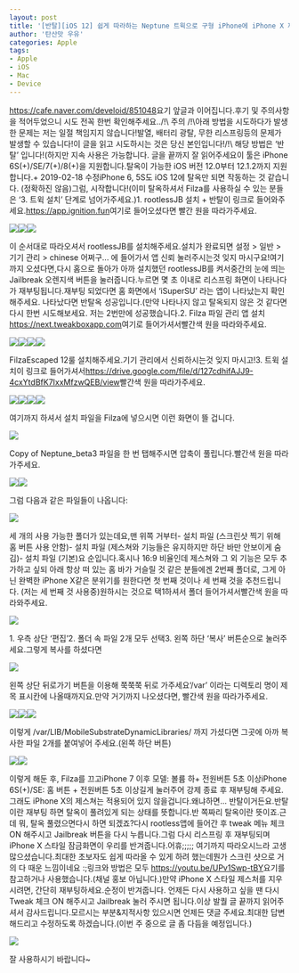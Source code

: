```yaml
---
layout: post
title: '[반탈][iOS 12] 쉽게 따라하는 Neptune 트윅으로 구형 iPhone에 iPhone X 제스처 컨트롤 활성화하기 [링크 교체]'
author: '탄산맛 우유'
categories: Apple
tags:
- Apple
- iOS
- Mac
- Device
---
```



<script> location.href='https://cafe.naver.com/develoid/851082' ; </script>

<p><a href="https://cafe.naver.com/develoid/851048">https://cafe.naver.com/develoid/851048</a>요기 앞글과 이어집니다.후기 및 주의사항을 적어두었으니 시도 전꼭 한번 확인해주세요../!\ 주의 /!\아래 방법을 시도하다가 발생한 문제는 저는 일절 책임지지 않습니다!발열, 배터리 광탈, 무한 리스프링등의 문제가 발생할 수 있습니다!이 글을 읽고 시도하시는 것은 당신 본인입니다!/!\ 해당 방법은 ‘반탈’ 입니다!(하지만 지속 사용은 가능합니다. 글을 끝까지 잘 읽어주세요이 툴은 iPhone 6S(+)/SE/7(+)/8(+)을 지원합니다.탈옥이 가능한 iOS 버전 12.0부터 12.1.2까지 지원합니다.+ 2019-02-18 수정iPhone 6, 5S도 iOS 12에 탈옥만 되면 작동하는 것 같습니다. (정확하진 않음)그럼, 시작합니다!(이미 탈옥하셔서 Filza를 사용하실 수 있는 분들은 ‘3. 트윅 설치’ 단계로 넘어가주세요.)1. rootlessJB 설치 + 반탈이 링크로 들어와주세요.<a href="https://app.ignition.fun">https://app.ignition.fun</a>여기로 들어오셨다면 빨간 원을 따라가주세요. </p>
<img src="https://cafeptthumb-phinf.pstatic.net/MjAxOTAyMTRfMjIz/MDAxNTUwMDcwMzg4Mzc4.VOAsMVO4ANXN-ZPU6Bk7JP1bWZUyTQ2yqImpyr1MkkQg.bnVoowo7YkXVSBG1asnWxBc6-GJSJtNlsDQvLJzd0aUg.JPEG.mine4998/externalFile.jpg?type=w740"><img src="https://cafeptthumb-phinf.pstatic.net/MjAxOTAyMTRfMjQ3/MDAxNTUwMDcwNjk0NjMy.MWQ4Wp6p1cjU4s8xrmGLAICtuNbRVoj2_D5iDF5wcaAg.BdM5Z0DkAdtChM2XQrAhQkk2HMkDuAGvs6W760HFqn4g.JPEG.mine4998/externalFile.jpg?type=w740"><img src="https://cafeptthumb-phinf.pstatic.net/MjAxOTAyMTRfMTAy/MDAxNTUwMDcwMzg4Mzc1.QzC59DT3JjQuzCJhi_uZC65c5izXdw5gKAS-JBfV2-gg.hXcgQsQj5mHM1BVwTOT8OQPorDdax9hINzq1UlXEh1sg.JPEG.mine4998/externalFile.jpg?type=w740"><p>이 순서대로 따라오셔서 rootlessJB를 설치해주세요.설치가 완료되면 설정 &gt; 일반 &gt; 기기 관리 &gt; chinese 어쩌구... 에 들어가서 앱 신뢰 눌러주시는것 잊지 마시구요!여기까지 오셨다면,다시 홈으로 돌아가 아까 설치했던 rootlessJB를 켜서중간의 눈에 띄는 Jailbreak 오렌지색 버튼을 눌러줍니다.누르면 몇 초 이내로 리스프링 화면이 나타나다가 재부팅됩니다.재부팅 되었다면 홈 화면에서 ‘iSuperSU’ 라는 앱이 나타났는지 확인해주세요. 나타났다면 반탈옥 성공입니다.(만약 나타나지 않고 탈옥되지 않은 것 같다면 다시 한번 시도해보세요. 저는 2번만에 성공했습니다.2. Filza 파일 관리 앱 설치<a href="https://next.tweakboxapp.com">https://next.tweakboxapp.com</a>여기로 들어가셔서빨간색 원을 따라와주세요. </p>
<img src="https://cafeptthumb-phinf.pstatic.net/MjAxOTAyMTRfMTQ1/MDAxNTUwMDcwMzg4NTcz.QO8VVx_u6Ega9wo4NcAykxrVcTArvFPHNolMQ8m2aA0g.IQZRCVY9Y_decKuJcTFYUrV9cl3JUQQlEQlOVX-NVLIg.JPEG.mine4998/externalFile.jpg?type=w740"><img src="https://cafeptthumb-phinf.pstatic.net/MjAxOTAyMTRfMjkg/MDAxNTUwMDcwMzg4NTkw.QZs4OyJawudxLC9F8WoBfAVaRjAXF3_X8xCJC1iCqQQg.KHfN2Qmyqb3Uz5YKZrvZhtKyPP60E2TY8_TsxUbY674g.JPEG.mine4998/externalFile.jpg?type=w740"><img src="https://cafeptthumb-phinf.pstatic.net/MjAxOTAyMTRfNDgg/MDAxNTUwMDcwMzg5MTI0.esY1yXCX8FnnIXJX7bqwaGnRPRArc9xp_cZmpUDR6N8g.uxn5yXo3UZv1pBLpz_-wJKWhQh8A3rCasY98v8pXLTQg.JPEG.mine4998/externalFile.jpg?type=w740"><img src="https://cafeptthumb-phinf.pstatic.net/MjAxOTAyMTRfMTgz/MDAxNTUwMDcwMzg5MzI5.AKfYm-B4CiLWkgioyaKGLo0L4FhgCdz4FxH8H0Nll6kg.jLAIuyL43PBV-nvG9aRYH0wnx3EVhhwY8MJ2hJ9PQicg.JPEG.mine4998/externalFile.jpg?type=w740"><p>FilzaEscaped 12룰 설치해주세요.기기 관리에서 신뢰하시는것 잊지 마시고!3. 트윅 설치이 링크로 들어가셔서<a href="https://drive.google.com/file/d/127cdhifAJJ9-4cxYtdBfK7IxxMfzwQEB/view">https://drive.google.com/file/d/127cdhifAJJ9-4cxYtdBfK7IxxMfzwQEB/view</a>빨간색 원을 따라가주세요. </p>
<img src="https://cafeptthumb-phinf.pstatic.net/MjAxOTAyMTRfMjEz/MDAxNTUwMDcwMzg5MzA4.aQ2_w7v-q3p2NYRcNolJ2ZOif1awE5PVdp7WmjMYzm8g.QrDqdNewJdwYmO73iNqo1N-GPpRd9AlJDDShP66YVqUg.JPEG.mine4998/externalFile.jpg?type=w740"><img src="https://cafeptthumb-phinf.pstatic.net/MjAxOTAyMTRfMjEw/MDAxNTUwMDcwMzg5NDIz.egKZFIjZYC7YfyiYou5nnDj-rYTluAteGzWVa1CZg3Ig.3X7TOolis6R2s1cv25uXQaLJWzHrFwHhKVcQ21CbjWsg.JPEG.mine4998/externalFile.jpg?type=w740"><img src="https://cafeptthumb-phinf.pstatic.net/MjAxOTAyMTRfMjIy/MDAxNTUwMDcwMzg5NDIx.MxlBbPF34oxXmuTWSoZD7GfxZ0AQMKYsFEca21Xwm7sg.ViGBUG6uBnV00anq9xvNY7kA8BvmxzWnGDWWxhKg84Eg.JPEG.mine4998/externalFile.jpg?type=w740"><img src="https://cafeptthumb-phinf.pstatic.net/MjAxOTAyMTRfMTE3/MDAxNTUwMDcwMzg5NTgw.URUyF7GjFx2ay_RH_bvGjyuOHG-bNcKWudpY250TNDYg.7S3hsSjnjIEEl5BmXHpCm0s82RkyF_c_J2qJqbsBeMIg.JPEG.mine4998/externalFile.jpg?type=w740"><p>여기까지 하셔서 설치 파일을 Filza에 넣으시면 이런 화면이 뜰 겁니다. </p>
<img src="https://cafeptthumb-phinf.pstatic.net/MjAxOTAyMTRfMTU5/MDAxNTUwMDcwMzg5NzM4.kR85aMueSph0ijk_hkYO6xhrKBq2NhRLFnPPZHW5RJcg.vPa8hkdP7rdQHWMwxTSmpA8b_WYNpMOP9rnl1fRJLKYg.JPEG.mine4998/externalFile.jpg?type=w740"><p>Copy of Neptune_beta3 파일을 한 번 탭해주시면 압축이 풀립니다.빨간색 원을 따라가주세요. </p>
<img src="https://cafeptthumb-phinf.pstatic.net/MjAxOTAyMTRfNDMg/MDAxNTUwMDcwMzg5ODAz.2oal3rOTUY-qFkDkON-3ZnlxrJmzsq378qgzTBNVBegg.5YFaA_Ay0uwdQRG1asoVWzm6I9QzWz9aQA3I-94LxHEg.JPEG.mine4998/externalFile.jpg?type=w740"><img src="https://cafeptthumb-phinf.pstatic.net/MjAxOTAyMTRfMjMz/MDAxNTUwMDcwMzg5ODQx.O76BMaVH80WJsMHiIfytvZkDuUdVpkWL4AHg2-qtwiEg.eZZiOw4c0ARjhxoqWjmmXpoNzDkKytzRSNeq-Qg8_t4g.JPEG.mine4998/externalFile.jpg?type=w740"><p>그럼 다음과 같은 파일들이 나옵니다: </p>
<img src="https://cafeptthumb-phinf.pstatic.net/MjAxOTAyMTRfMTE3/MDAxNTUwMDcwMzg5OTU4.jkAwHhxNkDcm1_mRQBy_vYl4vdQxkkwEratxRMAiMQYg.Y7DaFNbzAjBmQWFt5l_TIQao1piHgUNLR7G1oMb0kjEg.JPEG.mine4998/externalFile.jpg?type=w740"><p>세 개의 사용 가능한 폴더가 있는데요,맨 위쪽 거부터- 설치 파일 (스크린샷 찍기 위해 홈 버튼 사용 안함)- 설치 파일 (제스쳐와 기능들은 유지하지만 하단 바만 안보이게 숨김)- 설치 파일 (기본)요 순입니다.혹시나 16:9 비율인데 제스쳐와 그 외 기능은 모두 추가하고 싶되 아래 항상 떠 있는 홈 바가 거슬릴 것 같은 분들에겐 2번째 폴더로, 그게 아닌 완벽한 iPhone X같은 분위기를 원한다면 첫 번째 것이나 세 번째 것을 추천드립니다. (저는 세 번째 것 사용중)원하시는 것으로 택1하셔서 폴더 들어가셔서빨간색 원을 따라와주세요.</p>
<img src="https://cafeptthumb-phinf.pstatic.net/MjAxOTAyMTRfMjY3/MDAxNTUwMDcwMzkwMDAw.Qn3gyxIE8ggaj01wg3cbgBED_LAd12f3WgJ74MRqGwMg.Y_IdBUS9iC3JFgrKKmxcKRxNOUM3Y1ho5-96HHAkx5Ug.JPEG.mine4998/externalFile.jpg?type=w740"><p>1. 우측 상단 ‘편집’2. 폴더 속 파일 2개 모두 선택3. 왼쪽 하단 ‘복사’ 버튼순으로 눌러주세요.그렇게 복사를 하셨다면 </p>
<img src="https://cafeptthumb-phinf.pstatic.net/MjAxOTAyMTRfNTQg/MDAxNTUwMDcwMzkwMzYy.giFlZ5z8N0ec1kTey7JPU3B7hGddPdmXWqUQUy-3Eeog.zRzPbHdpUgmmTqPa9F5e7IwcGYYUKkApXUeVQNGvkoMg.JPEG.mine4998/externalFile.jpg?type=w740"><p>왼쪽 상단 뒤로가기 버튼을 이용해 쭉쭉쭉 뒤로 가주세요‘/var’ 이라는 디렉토리 명이 제목 표시칸에 나올때까지요.만약 거기까지 나오셨다면, 빨간색 원을 따라가주세요. </p>
<img src="https://cafeptthumb-phinf.pstatic.net/MjAxOTAyMTRfMjg1/MDAxNTUwMDcwMzkwNDg0.IumEAaSegnFMKkw21w5dAxKdQhmX-7gg97c0SbnbU4og.szx95fy0X8Q8pz8qT2P2yLPybtOQ79Tna4MuXXmdkwEg.JPEG.mine4998/externalFile.jpg?type=w740"><img src="https://cafeptthumb-phinf.pstatic.net/MjAxOTAyMTRfODAg/MDAxNTUwMDcwMzkwNzc5.h25tEzQVbVJIQtY_422lRlYzKNQSEjG7GmeTX_vCzbcg.6rOAAVGMGukH-8rg4uuk3gZEVfN7gSZtENo27aDvhnkg.JPEG.mine4998/externalFile.jpg?type=w740"><img src="https://cafeptthumb-phinf.pstatic.net/MjAxOTAyMTRfMjk2/MDAxNTUwMDcwMzkwNzI4.mGA5R661yLwrHQ591fwaO8cy3Ri2cjSqO208A5M8oBEg.0tBeGjmlYSurGP_KUonfBvWlTNcth_5FWep1SztcDbkg.JPEG.mine4998/externalFile.jpg?type=w740"><p>이렇게 /var/LIB/MobileSubstrateDynamicLibraries/ 까지 가셨다면 그곳에 아까 복사한 파일 2개를 붙여넣어 주세요.(왼쪽 하단 버튼) </p>
<img src="https://cafeptthumb-phinf.pstatic.net/MjAxOTAyMTRfMTMw/MDAxNTUwMDcwMzkwODMw.ugV8_gGSB9U6QdiY40euQ_gEyDzUAxcmLKHdJHpEXRQg.34mRrjsAIqqO9DwOFu3C4iE3-FY1_GRK8ULDEbW5HCEg.JPEG.mine4998/externalFile.jpg?type=w740"><img src="https://cafeptthumb-phinf.pstatic.net/MjAxOTAyMTRfMTc4/MDAxNTUwMDcwMzkwODkx.oQH8Q7miNjC1VMS9_eZzx9BIbRYsK0U0DwDPE16Fsuwg.caYanJrSRgoA3cEF_on-DbPe7B3dSs4iwHtugmaahkEg.JPEG.mine4998/externalFile.jpg?type=w740"><p>이렇게 해둔 후, Filza를 끄고iPhone 7 이후 모델: 볼륨 하+ 전원버튼 5초 이상iPhone 6S(+)/SE: 홈 버튼 + 전원버튼 5초 이상길게 눌러주어 강제 종료 후 재부팅해 주세요.그래도 iPhone X의 제스쳐는 적용되어 있지 않을겁니다.왜냐하면... 반탈이거든요.반탈이란 재부팅 하면 탈옥이 풀려있게 되는 상태를 뜻합니다.반 쪽짜리 탈옥이란 뜻이죠.근데 뭐, 탈옥 풀렸으면다시 하면 되겠죠?다시 rootless앱에 들어간 후 tweak 메뉴 체크 ON 해주시고 Jailbreak 버튼을 다시 누릅니다.그럼 다시 리스프링 후 재부팅되며iPhone X 스타일 잠금화면이 우리를 반겨줍니다.어휴;;;;; 여기까지 따라오시느라 고생 많으셨습니다.최대한 초보자도 쉽게 따라올 수 있게 하려 했는데뭔가 스크린 샷으로 거의 다 때운 느낌이네요 :;링크와 방법은 모두 <a href="https://youtu.be/UPv1Swp-tBY">https://youtu.be/UPv1Swp-tBY</a>요기를 참고하거나 사용했습니다.(채널 홍보 아닙니다.)만약 iPhone X 스타일 제스처를 지우시려면, 간단히 재부팅하세요.순정이 반겨줍니다. 언제든 다시 사용하고 싶을 땐 다시 Tweak 체크 ON 해주시고 Jailbreak 눌러 주시면 됩니다.이상 발퀄 글 끝까지 읽어주셔서 감사드립니다.모르시는 부분&amp;지적사항 있으시면 언제든 댓글 주세요.최대한 답변 해드리고 수정하도록 하겠습니다.(이번 주 중으로 글 좀 다듬을 예정입니다.) </p>
<img src="https://cafeptthumb-phinf.pstatic.net/MjAxOTAyMTRfMTIy/MDAxNTUwMDcwNTM3NDY1.nVGhziONoCyGUFx6EKeCS9JH2S1v_82t5MO-9Z8NI7og.dkG7NR9BAVHHzA5evP88UWymyeuaIrHxJ1Iz1sk_Z2kg.JPEG.mine4998/externalFile.jpg?type=w740"><p>잘 사용하시기 바랍니다~</p>

